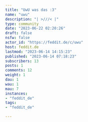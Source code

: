 ```yaml
---
title: "UwU was das :3" 
name: "uwu"
description: "| >///< |"
type: community
date: "2023-06-22 02:20:26"
draft: false
nsfw: false
actor_id: "https://feddit.de/c/uwu"
host: feddit.de
lastmod: "2023-06-14 14:15:23"
published: "2023-06-14 07:18:23"
subscribers: 13
posts: 1
comments: 12
weight: 1
dau: 1
wau: 1
mau: 7
instances:
- "feddit_de"
tags: 
- "feddit_de"

---
```

